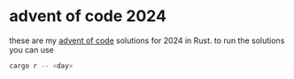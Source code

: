 # advent of code 2024
these are my [advent of code](https://adventofcode.com/2024) solutions for 2024 in Rust. to run the solutions you can use
```rust
cargo r -- <day>
```
